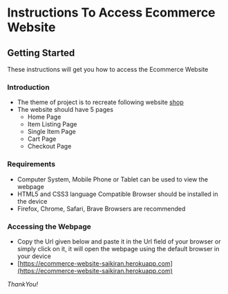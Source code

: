 # Instructions To Access Ecommerce Website

## Getting Started

These instructions will get you how to access the Ecommerce Website

### Introduction

* The theme of project is to recreate following website [shop](https://shop.polymer-project.org)
* The website should have 5 pages
  * Home Page
  * Item Listing Page
  * Single Item Page
  * Cart Page
  * Checkout Page

### Requirements

* Computer System, Mobile Phone or Tablet can be used to view the webpage
* HTML5 and CSS3 language Compatible Browser should be installed in the device
* Firefox, Chrome, Safari, Brave Browsers are recommended

### Accessing the Webpage

* Copy the Url given below and paste it in the Url field of your browser or simply click on it, it will open the webpage using the default browser in your device
* [https://ecommerce-website-saikiran.herokuapp.com](https://ecommerce-website-saikiran.herokuapp.com)

*ThankYou!*
